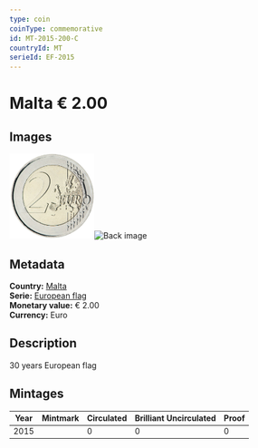 ```yaml
---
type: coin
coinType: commemorative
id: MT-2015-200-C
countryId: MT
serieId: EF-2015
---
```


# Malta € 2.00

## Images

<img src="../../Images/common-2007-200.png" height="150" alt="Front image"><img src="Images/MT-2015-200-000.png" height="150" alt="Back image">

## Metadata

**Country:** [Malta](../../Countries/Malta/index.md)\
**Serie:** [European flag](index.md)\
**Monetary value:** € 2.00\
**Currency:** Euro

## Description
30 years European flag

## Mintages

| Year | Mintmark | Circulated | Brilliant Uncirculated | Proof |
| ---- | -------- | ---------- | ---------------------- | ----- |
| 2015 |  | 0| 0 | 0 |
